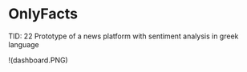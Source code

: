 # OnlyFacts
TID: 22
Prototype of a news platform with sentiment analysis in greek language 

!(dashboard.PNG)
